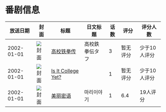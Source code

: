 # 番剧信息

|放送日期|封面|标题|日文标题|话数|评分|评分人数|
|---|---|---|---|---|---|---|
|2002-01-01|![封面](https://lain.bgm.tv/pic/cover/c/0d/59/289028_Nx9IT.jpg)|[高校铁拳传](https://bangumi.tv/subject/289028)|高校鉄拳伝タフ|3|暂无评分|少于10人评分|
|2002-01-01|![封面](https://lain.bgm.tv/pic/cover/c/33/8b/341696_IlcTC.jpg)|[Is It College Yet?](https://bangumi.tv/subject/341696)||1|暂无评分|少于10人评分|
|2002-01-01|![封面](https://lain.bgm.tv/pic/cover/c/e7/14/13805_EH289.jpg)|[美丽密语](https://bangumi.tv/subject/13805)|마리이야기|1|6.4|19人评分|
